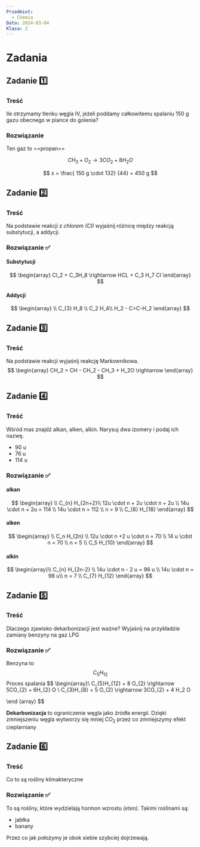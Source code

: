 ```yaml
---
Przedmiot:
  - Chemia
Data: 2024-03-04
Klasa: 2
---
```

# Zadania

## Zadanie 1️⃣
### Treść
Ile otrzymamy tlenku węgla IV, jeżeli poddamy całkowitemu spalaniu 150 g gazu obecnego w piance do golenia?
### Rozwiązanie
Ten gaz to ==propan==

$$
C H_{3} + O_{2} \rightarrow 3 C O_{2} + 8 H_{2} O
$$

$$
x = \frac{ 150 g \cdot 132} {44} = 450 g 
$$
## Zadanie 2️⃣
### Treść
Na podstawie reakcji z *chlorem (Cl)* wyjaśnij różnicę między reakcją substytucji, a addycji. 
### Rozwiązanie ✅
#### Substytucji
$$
\begin{array}
Cl_2 + C_3H_8 \rightarrow HCL + C_3 H_7 Cl
\end{array}
$$
#### Addycji
$$
\begin{array} \\
C_{3} H_8 \\
C_2 H_4\\
H_2 - C=C-H_2 
\end{array}
$$



## Zadanie 3️⃣
### Treść
Na podstawie reakcji wyjaśnij reakcję Markownikowa.
$$
\begin{array}
CH_2 = CH - CH_2 - CH_3 + H_2O \rightarrow
\end{array}
$$
## Zadanie 4️⃣
### Treść
Wśród mas znajdź alkan, alken, alkin. Narysuj dwa izomery i podaj ich nazwę.
- 90 u
- 76 u
- 114 u
### Rozwiązanie ✅
#### alkan
$$ \begin{array} \\
C_{n} H_{2n+2}\\
12u \cdot n + 2u \cdot n + 2u \\
14u \cdot n + 2u = 114 \\
14u \cdot n = 112 \\
n = 9 \\
C_{8} H_{18}
\end{array}
$$
#### alken
$$
\begin{array} \\
C_n H_{2n} \\
12u \cdot  n +2 u \cdot n = 70 \\
14 u \cdot n = 70 \\
n = 5 \\
C_5 H_{10}
\end{array}
$$
#### alkin
$$
\begin{array}\\
C_{n} H_{2n-2} \\
14u \cdot n - 2 u = 96 u \\
14u \cdot n = 98 u\\
n = 7 \\
C_{7} H_{12}
\end{array}
$$

## Zadanie 5️⃣
### Treść
Dlaczego zjawisko dekarbonizacji jest ważne? Wyjaśnij na przykładzie zamiany benzyny na gaz LPG
### Rozwiązanie ✅
Benzyna to 
$$
C_5 H_12
$$
Proces spalania
$$ \begin{array}\\
C_{5}H_{12} + 8 O_{2} \rightarrow 5CO_{2} + 6H_{2} O \\
C_{3}H_{8} + 5 O_{2} \rightarrow 3CO_{2} + 4 H_2 O

\end {array}
$$

**Dekarbonizacja** to ograniczenie węgla jako źródła energii. Dzięki zmniejszeniu węgla wytworzy się mniej $CO_{2}$ przez co zmniejszymy efekt cieplarniany
## Zadanie 6️⃣
### Treść
Co to są rośliny klimakteryczne
### Rozwiązanie ✅
To są rośliny, które wydzielają hormon wzrostu *(eten)*. Takimi roślinami są:
- jabłka
- banany

Przez co jak położymy je obok siebie szybciej dojrzewają.

